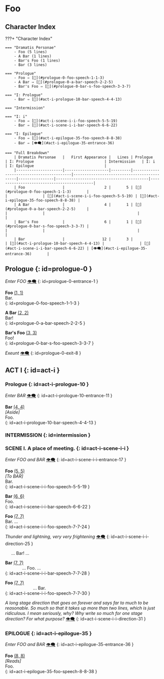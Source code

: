 # Foo

## Character Index

???+ "Character Index"

    === "Dramatis Personae"
        - Foo (5 lines)
        - A Bar (1 lines)
        - Bar's Foo (1 lines)
        - Bar (3 lines)

    === "Prologue"
        - Foo ⇒ [💬](#prologue-0-foo-speech-1-1-3)
        - A Bar ⇒ [💬](#prologue-0-a-bar-speech-2-2-5)
        - Bar's Foo ⇒ [💬](#prologue-0-bar-s-foo-speech-3-3-7)

    === "I: Prologue"
        - Bar ⇒ [💬](#act-i-prologue-10-bar-speech-4-4-13)

    === "Intermission"

    === "I: i"
        - Foo ⇒ [💬](#act-i-scene-i-i-foo-speech-5-5-19)
        - Bar ⇒ [💬](#act-i-scene-i-i-bar-speech-6-6-22)

    === "I: Epilogue"
        - Foo ⇒ [💬](#act-i-epilogue-35-foo-speech-8-8-38)
        - Bar ⇒ [👁️‍🗨️](#act-i-epilogue-35-entrance-36)

    === "Full Breakdown"
        | Dramatis Personae   |   First Appearance |   Lines | Prologue                                 | I: Prologue                                | Intermission   | I: i                                     | I: Epilogue                                |
        |---------------------|--------------------|---------|------------------------------------------|--------------------------------------------|----------------|------------------------------------------|--------------------------------------------|
        | Foo                 |                  2 |       5 | [💬](#prologue-0-foo-speech-1-1-3)       |                                            |                | [💬](#act-i-scene-i-i-foo-speech-5-5-19) | [💬](#act-i-epilogue-35-foo-speech-8-8-38) |
        | A Bar               |                  4 |       1 | [💬](#prologue-0-a-bar-speech-2-2-5)     |                                            |                |                                          |                                            |
        | Bar's Foo           |                  6 |       1 | [💬](#prologue-0-bar-s-foo-speech-3-3-7) |                                            |                |                                          |                                            |
        | Bar                 |                 12 |       3 |                                          | [💬](#act-i-prologue-10-bar-speech-4-4-13) |                | [💬](#act-i-scene-i-i-bar-speech-6-6-22) | [👁️‍🗨️](#act-i-epilogue-35-entrance-36)       |


## Prologue {: id=prologue-0 }


*Enter FOO* <a class="headerlink" href="#prologue-0-entrance-1" title="Permanent link">👁️‍🗨️</a>
{: id=prologue-0-entrance-1 }

**Foo** <a class="headerlink" href="#prologue-0-foo-speech-1-1-3" title="Permanent link">(1, 1)</a>  
Bar.  
{: id=prologue-0-foo-speech-1-1-3 }

**A Bar** <a class="headerlink" href="#prologue-0-a-bar-speech-2-2-5" title="Permanent link">(2, 2)</a>  
Bar!  
{: id=prologue-0-a-bar-speech-2-2-5 }

**Bar's Foo** <a class="headerlink" href="#prologue-0-bar-s-foo-speech-3-3-7" title="Permanent link">(3, 3)</a>  
Foo!  
{: id=prologue-0-bar-s-foo-speech-3-3-7 }


*Exeunt* <a class="headerlink" href="#prologue-0-exit-8" title="Permanent link">👁️‍🗨️</a>
{: id=prologue-0-exit-8 }



## ACT I {: id=act-i }

### Prologue {: id=act-i-prologue-10 }


*Enter BAR* <a class="headerlink" href="#act-i-prologue-10-entrance-11" title="Permanent link">👁️‍🗨️</a>
{: id=act-i-prologue-10-entrance-11 }

**Bar** <a class="headerlink" href="#act-i-prologue-10-bar-speech-4-4-13" title="Permanent link">(4, 4)</a>  
*\[Aside]*  
Foo.  
{: id=act-i-prologue-10-bar-speech-4-4-13 }


### INTERMISSION {: id=intermission }

### SCENE I. A place of meeting. {: id=act-i-scene-i-i }


*Enter FOO and BAR* <a class="headerlink" href="#act-i-scene-i-i-entrance-17" title="Permanent link">👁️‍🗨️</a>
{: id=act-i-scene-i-i-entrance-17 }

**Foo** <a class="headerlink" href="#act-i-scene-i-i-foo-speech-5-5-19" title="Permanent link">(5, 5)</a>  
*\[To BAR]*  
Bar.  
{: id=act-i-scene-i-i-foo-speech-5-5-19 }

**Bar** <a class="headerlink" href="#act-i-scene-i-i-bar-speech-6-6-22" title="Permanent link">(6, 6)</a>  
Foo.  
{: id=act-i-scene-i-i-bar-speech-6-6-22 }

**Foo** <a class="headerlink" href="#act-i-scene-i-i-foo-speech-7-7-24" title="Permanent link">(7, 7)</a>  
Bar. ...  
{: id=act-i-scene-i-i-foo-speech-7-7-24 }


*Thunder and lightning, very very frightening* <a class="headerlink" href="#act-i-scene-i-i-direction-25" title="Permanent link">👁️‍🗨️</a>
{: id=act-i-scene-i-i-direction-25 }

&nbsp;&nbsp;&nbsp;&nbsp;&nbsp;... Bar! ...  

**Bar** <a class="headerlink" href="#act-i-scene-i-i-bar-speech-7-7-28" title="Permanent link">(7, 7)</a>  
&nbsp;&nbsp;&nbsp;&nbsp;&nbsp;&nbsp;&nbsp;&nbsp;&nbsp;&nbsp;&nbsp;&nbsp;&nbsp;&nbsp;... Foo. ...  
{: id=act-i-scene-i-i-bar-speech-7-7-28 }

**Foo** <a class="headerlink" href="#act-i-scene-i-i-foo-speech-7-7-30" title="Permanent link">(7, 7)</a>  
&nbsp;&nbsp;&nbsp;&nbsp;&nbsp;&nbsp;&nbsp;&nbsp;&nbsp;&nbsp;&nbsp;&nbsp;&nbsp;&nbsp;&nbsp;&nbsp;&nbsp;&nbsp;&nbsp;&nbsp;&nbsp;&nbsp;&nbsp;... Bar.  
{: id=act-i-scene-i-i-foo-speech-7-7-30 }


*A long stage direction that goes on forever and says far to much to be reasonable. So much so that it takes up more than two lines, which is just ridiculous. I mean seriously, why? Why write so much for one stage direction? For what purpose?* <a class="headerlink" href="#act-i-scene-i-i-direction-31" title="Permanent link">👁️‍🗨️</a>
{: id=act-i-scene-i-i-direction-31 }


### EPILOGUE {: id=act-i-epilogue-35 }


*Enter FOO and BAR* <a class="headerlink" href="#act-i-epilogue-35-entrance-36" title="Permanent link">👁️‍🗨️</a>
{: id=act-i-epilogue-35-entrance-36 }

**Foo** <a class="headerlink" href="#act-i-epilogue-35-foo-speech-8-8-38" title="Permanent link">(8, 8)</a>  
*\[Reads]*  
Foo.  
{: id=act-i-epilogue-35-foo-speech-8-8-38 }


